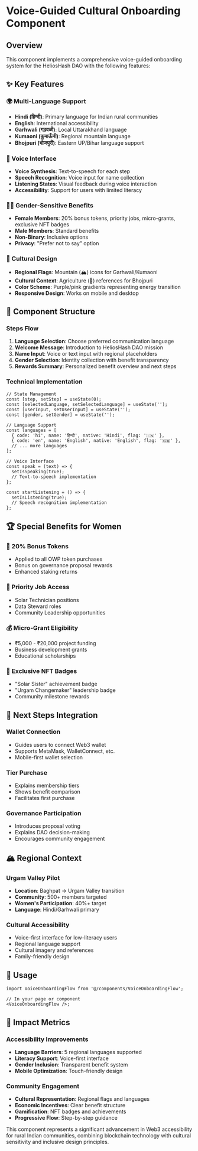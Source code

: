 # Voice-Guided Cultural Onboarding Component

## Overview

This component implements a comprehensive voice-guided onboarding system for the HeliosHash DAO with the following features:

## ✨ Key Features

### 🌍 Multi-Language Support

- **Hindi (हिन्दी)**: Primary language for Indian rural communities
- **English**: International accessibility
- **Garhwali (गढ़वळी)**: Local Uttarakhand language
- **Kumaoni (कुमाऊँनी)**: Regional mountain language
- **Bhojpuri (भोजपुरी)**: Eastern UP/Bihar language support

### 🎤 Voice Interface

- **Voice Synthesis**: Text-to-speech for each step
- **Speech Recognition**: Voice input for name collection
- **Listening States**: Visual feedback during voice interaction
- **Accessibility**: Support for users with limited literacy

### 👩‍💼 Gender-Sensitive Benefits

- **Female Members**: 20% bonus tokens, priority jobs, micro-grants, exclusive NFT badges
- **Male Members**: Standard benefits
- **Non-Binary**: Inclusive options
- **Privacy**: "Prefer not to say" option

### 🎨 Cultural Design

- **Regional Flags**: Mountain (🏔️) icons for Garhwali/Kumaoni
- **Cultural Context**: Agriculture (🌾) references for Bhojpuri
- **Color Scheme**: Purple/pink gradients representing energy transition
- **Responsive Design**: Works on mobile and desktop

## 🚀 Component Structure

### Steps Flow

1. **Language Selection**: Choose preferred communication language
2. **Welcome Message**: Introduction to HeliosHash DAO mission
3. **Name Input**: Voice or text input with regional placeholders
4. **Gender Selection**: Identity collection with benefit transparency
5. **Rewards Summary**: Personalized benefit overview and next steps

### Technical Implementation

```tsx
// State Management
const [step, setStep] = useState(0);
const [selectedLanguage, setSelectedLanguage] = useState('');
const [userInput, setUserInput] = useState('');
const [gender, setGender] = useState('');

// Language Support
const languages = [
  { code: 'hi', name: 'हिन्दी', native: 'Hindi', flag: '🇮🇳' },
  { code: 'en', name: 'English', native: 'English', flag: '🇬🇧' },
  // ... more languages
];

// Voice Interface
const speak = (text) => {
  setIsSpeaking(true);
  // Text-to-speech implementation
};

const startListening = () => {
  setIsListening(true);
  // Speech recognition implementation
};
```

## 🏆 Special Benefits for Women

### 🎁 20% Bonus Tokens

- Applied to all OWP token purchases
- Bonus on governance proposal rewards
- Enhanced staking returns

### 💼 Priority Job Access

- Solar Technician positions
- Data Steward roles
- Community Leadership opportunities

### 💰 Micro-Grant Eligibility

- ₹5,000 - ₹20,000 project funding
- Business development grants
- Educational scholarships

### 🏅 Exclusive NFT Badges

- "Solar Sister" achievement badge
- "Urgam Changemaker" leadership badge
- Community milestone rewards

## 🌱 Next Steps Integration

### Wallet Connection

- Guides users to connect Web3 wallet
- Supports MetaMask, WalletConnect, etc.
- Mobile-first wallet selection

### Tier Purchase

- Explains membership tiers
- Shows benefit comparison
- Facilitates first purchase

### Governance Participation

- Introduces proposal voting
- Explains DAO decision-making
- Encourages community engagement

## 🏔️ Regional Context

### Urgam Valley Pilot

- **Location**: Baghpat → Urgam Valley transition
- **Community**: 500+ members targeted
- **Women's Participation**: 40%+ target
- **Language**: Hindi/Garhwali primary

### Cultural Accessibility

- Voice-first interface for low-literacy users
- Regional language support
- Cultural imagery and references
- Family-friendly design

## 🔧 Usage

```tsx
import VoiceOnboardingFlow from '@/components/VoiceOnboardingFlow';

// In your page or component
<VoiceOnboardingFlow />;
```

## 🎯 Impact Metrics

### Accessibility Improvements

- **Language Barriers**: 5 regional languages supported
- **Literacy Support**: Voice-first interface
- **Gender Inclusion**: Transparent benefit system
- **Mobile Optimization**: Touch-friendly design

### Community Engagement

- **Cultural Representation**: Regional flags and languages
- **Economic Incentives**: Clear benefit structure
- **Gamification**: NFT badges and achievements
- **Progressive Flow**: Step-by-step guidance

This component represents a significant advancement in Web3 accessibility for rural Indian communities, combining blockchain technology with cultural sensitivity and inclusive design principles.
